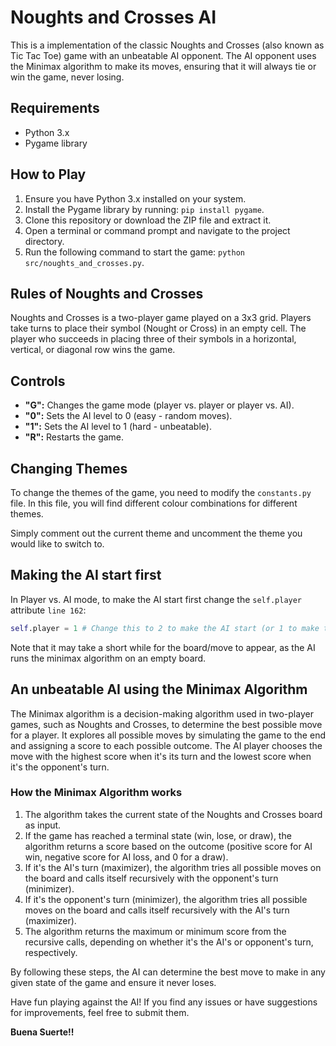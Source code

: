 # Noughts and Crosses AI

This is a implementation of the classic Noughts and Crosses (also known as Tic Tac Toe) game with an unbeatable AI opponent. The AI opponent uses the Minimax algorithm to make its moves, ensuring that it will always tie or win the game, never losing.

## Requirements

-   Python 3.x
-   Pygame library

## How to Play

1. Ensure you have Python 3.x installed on your system.
2. Install the Pygame library by running: `pip install pygame`.
3. Clone this repository or download the ZIP file and extract it.
4. Open a terminal or command prompt and navigate to the project directory.
5. Run the following command to start the game: `python src/noughts_and_crosses.py`.

## Rules of Noughts and Crosses

Noughts and Crosses is a two-player game played on a 3x3 grid. Players take turns to place their symbol (Nought or Cross) in an empty cell. The player who succeeds in placing three of their symbols in a horizontal, vertical, or diagonal row wins the game.

## Controls

-   **"G":** Changes the game mode (player vs. player or player vs. AI).
-   **"0":** Sets the AI level to 0 (easy - random moves).
-   **"1":** Sets the AI level to 1 (hard - unbeatable).
-   **"R":** Restarts the game.

## Changing Themes

To change the themes of the game, you need to modify the `constants.py` file. In this file, you will find different colour combinations for different themes.

Simply comment out the current theme and uncomment the theme you would like to switch to.

## Making the AI start first

In Player vs. AI mode, to make the AI start first change the `self.player` attribute `line 162`:

```python
self.player = 1 # Change this to 2 to make the AI start (or 1 to make the human player to start).

```

Note that it may take a short while for the board/move to appear, as the AI runs the minimax algorithm on an empty board.

## An unbeatable AI using the Minimax Algorithm

The Minimax algorithm is a decision-making algorithm used in two-player games, such as Noughts and Crosses, to determine the best possible move for a player. It explores all possible moves by simulating the game to the end and assigning a score to each possible outcome. The AI player chooses the move with the highest score when it's its turn and the lowest score when it's the opponent's turn.

### How the Minimax Algorithm works

1. The algorithm takes the current state of the Noughts and Crosses board as input.
2. If the game has reached a terminal state (win, lose, or draw), the algorithm returns a score based on the outcome (positive score for AI win, negative score for AI loss, and 0 for a draw).
3. If it's the AI's turn (maximizer), the algorithm tries all possible moves on the board and calls itself recursively with the opponent's turn (minimizer).
4. If it's the opponent's turn (minimizer), the algorithm tries all possible moves on the board and calls itself recursively with the AI's turn (maximizer).
5. The algorithm returns the maximum or minimum score from the recursive calls, depending on whether it's the AI's or opponent's turn, respectively.

By following these steps, the AI can determine the best move to make in any given state of the game and ensure it never loses.

Have fun playing against the AI! If you find any issues or have suggestions for improvements, feel free to submit them.

**Buena Suerte!!**
